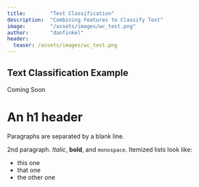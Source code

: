 ```yaml
---
title:        "Text Classification"
description:  "Combining Features to Classify Text"
image:        "/assets/images/wc_test.png"
author:       "danfinkel"
header:
  teaser: /assets/images/wc_test.png
---
```


## Text Classification Example

Coming Soon

An h1 header
============

Paragraphs are separated by a blank line.

2nd paragraph. *Italic*, **bold**, and `monospace`. Itemized lists
look like:

  * this one
  * that one
  * the other one


